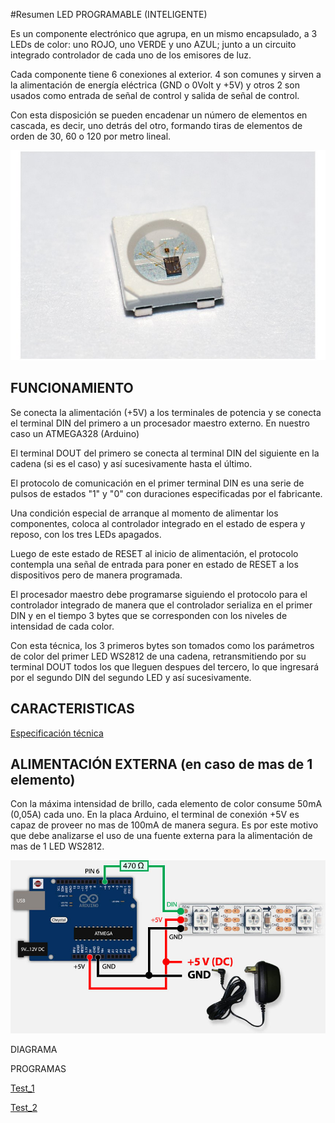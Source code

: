 #Resumen LED PROGRAMABLE (INTELIGENTE)

Es un componente electrónico que agrupa, en un mismo encapsulado, a 3 LEDs de color: uno ROJO, uno VERDE y uno AZUL; junto a un circuito integrado controlador de cada uno de los emisores de luz.

Cada componente tiene 6 conexiones al exterior. 4 son comunes y sirven a la alimentación de energía eléctrica (GND o 0Volt y +5V) y otros 2 son usados como entrada de señal de control y salida de señal de control.

Con esta disposición se pueden encadenar un número de elementos en cascada, es decir, uno detrás del otro, formando tiras de elementos de orden de 30, 60 o 120 por metro lineal.

![LED_ws2812](./WS2812B_LED.jpg)

## FUNCIONAMIENTO

Se conecta la alimentación (+5V) a los terminales de potencia y se conecta el terminal DIN del primero a un procesador maestro externo. En nuestro caso un ATMEGA328 (Arduino)

El terminal DOUT del primero se conecta al terminal DIN del siguiente en la cadena (si es el caso) y así sucesivamente hasta el último.

El protocolo de comunicación en el primer terminal DIN es una serie de pulsos de estados "1" y "0" con duraciones especificadas por el fabricante.

Una condición especial de arranque al momento de alimentar los componentes, coloca al controlador integrado en el estado de espera y reposo, con los tres LEDs apagados.

Luego de este estado de RESET al inicio de alimentación, el protocolo contempla una señal de entrada para poner en estado de RESET a los dispositivos pero de manera programada.

El procesador maestro debe programarse siguiendo el protocolo para el controlador integrado de manera que el controlador serializa en el primer DIN y en el tiempo 3 bytes que se corresponden con los niveles de intensidad de cada color.

Con esta técnica, los 3 primeros bytes son tomados como los parámetros de color del primer LED WS2812 de una cadena, retransmitiendo por su terminal DOUT todos los que lleguen despues del tercero, lo que ingresará por el segundo DIN del segundo LED y así sucesivamente.

## CARACTERISTICAS

[Especificación técnica](./WS2812.pdf)

## ALIMENTACIÓN EXTERNA (en caso de mas de 1 elemento)

Con la máxima intensidad de brillo, cada elemento de color consume 50mA (0,05A) cada uno. En la placa Arduino, el terminal de conexión +5V es capaz de proveer no mas de 100mA de manera segura. Es por este motivo que debe analizarse el uso de una fuente externa para la alimentación de mas de 1 LED WS2812.

![Alimentación](./arduino_no_computer_power.jpg)

DIAGRAMA



PROGRAMAS

[Test_1](./WS2812_TEST_V1.ino)

[Test_2](./WS2812_TEST_V2.ino)

